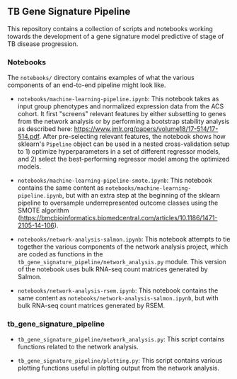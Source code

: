 ## TB Gene Signature Pipeline

This repository contains a collection of scripts and notebooks working towards the development of a gene signature model predictive of stage of TB disease progression.


### Notebooks

The `notebooks/` directory contains examples of what the various components of an end-to-end pipeline might look like.

* `notebooks/machine-learning-pipeline.ipynb`: This notebook takes as input group phenotypes and normalized expression data from the ACS cohort. It first "screens" relevant features by either subsetting to genes from the network analysis or by performing a bootstrap stability analysis as described here: https://www.jmlr.org/papers/volume18/17-514/17-514.pdf. After pre-selecting relevant features, the notebook shows how sklearn's `Pipeline` object can be used in a nested cross-validation setup to 1) optimize hyperparameters in a set of different regressor models, and 2) select the best-performing regressor model among the optimized models.

* `notebooks/machine-learning-pipeline-smote.ipynb`: This notebook contains the same content as `notebooks/machine-learning-pipeline.ipynb`, but with an extra step at the beginning of the sklearn pipeline to oversample underrepresented outcome classes using the SMOTE algorithm (https://bmcbioinformatics.biomedcentral.com/articles/10.1186/1471-2105-14-106).

* `notebooks/network-analysis-salmon.ipynb`: This notebook attempts to tie together the various components of the network analysis project, which are coded as functions in the `tb_gene_signature_pipeline/network_analysis.py` module. This version of the notebook uses bulk RNA-seq count matrices generated by Salmon.

* `notebooks/network-analysis-rsem.ipynb`: This notebook contains the same content as `notebooks/network-analysis-salmon.ipynb`, but with bulk RNA-seq count matrices generated by RSEM.

### tb_gene_signature_pipeline

* `tb_gene_signature_pipeline/network_analysis.py`: This script contains functions related to the network analysis.

* `tb_gene_signature_pipeline/plotting.py`: This script contains various plotting functions useful in plotting output from the network analysis.

